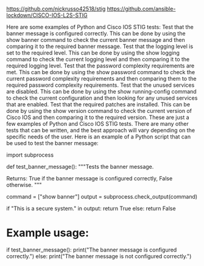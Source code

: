 https://github.com/nickrusso42518/stig
https://github.com/ansible-lockdown/CISCO-IOS-L2S-STIG


Here are some examples of Python and Cisco IOS STIG tests:
Test that the banner message is configured correctly.
This can be done by using the show banner command to check the current banner message and then comparing it to the required banner message.
Test that the logging level is set to the required level.
This can be done by using the show logging command to check the current logging level and then comparing it to the required logging level.
Test that the password complexity requirements are met.
This can be done by using the show password command to check the current password complexity requirements and then comparing them to the required password complexity requirements.
Test that the unused services are disabled.
This can be done by using the show running-config command to check the current configuration and then looking for any unused services that are enabled.
Test that the required patches are installed.
This can be done by using the show version command to check the current version of Cisco IOS and then comparing it to the required version.
These are just a few examples of Python and Cisco IOS STIG tests. There are many other tests that can be written, and the best approach will vary depending on the specific needs of the user.
Here is an example of a Python script that can be used to test the banner message:


import subprocess

def test_banner_message():
  """Tests the banner message.

  Returns:
    True if the banner message is configured correctly, False otherwise.
  """

  command = ["show banner"]
  output = subprocess.check_output(command)

  if "This is a secure system." in output:
    return True
  else:
    return False

# Example usage:

if test_banner_message():
  print("The banner message is configured correctly.")
else:
  print("The banner message is not configured correctly.")

  
